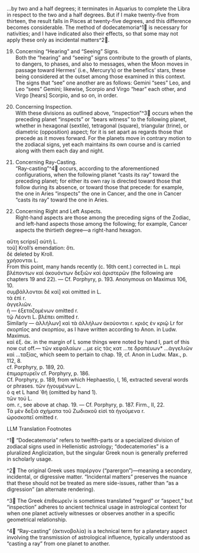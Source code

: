 ...by two and a half degrees; it terminates in Aquarius to complete the Libra in respect to the two and a half degrees. But if I make twenty-five from thirteen, the result falls in Pisces at twenty-five degrees, and this difference becomes considerable. The method of dodecatemoria^1🤖 is necessary for nativities; and I have indicated also their effects, so that some may not apply these only as incidental matters^2🤖.

19. Concerning “Hearing” and “Seeing” Signs.  
Both the “hearing” and “seeing” signs contribute to the growth of plants, to dangers, to phases, and also to messages, when the Moon moves in passage toward Hermes’ (i.e., Mercury’s) or the benefics’ stars, these being considered at the outset among those examined in this context. The signs that “see” one another are as follows: Gemini “sees” Leo, and Leo “sees” Gemini; likewise, Scorpio and Virgo “hear” each other, and Virgo [hears] Scorpio, and so on, in order.

20. Concerning Inspection.  
With these divisions as outlined above, “inspection”^3🤖 occurs when the preceding planet “inspects” or “bears witness” to the following planet, whether in hexagonal (sextile), tetragonal (square), triangular (trine), or diametric (opposition) aspect; for it is set apart as regards those that precede as it moves forward. For the planets move in contrary motion to the zodiacal signs, yet each maintains its own course and is carried along with them each day and night.

21. Concerning Ray-Casting.  
“Ray-casting”^4🤖 occurs, according to the aforementioned configurations, when the following planet “casts its ray” toward the preceding planet; for either its own ray is directed toward those that follow during its absence, or toward those that precede: for example, the one in Aries “inspects” the one in Cancer, and the one in Cancer “casts its ray” toward the one in Aries.

22. Concerning Right and Left Aspects.  
Right-hand aspects are those among the preceding signs of the Zodiac, and left-hand aspects those among the following; for example, Cancer aspects the thirtieth degree—a right-hand hexagon.

αὕτη scripsi] αὐτὴ L.  
τοῦ] Kroll’s emendation: ὅτι.  
δὲ deleted by Kroll.  
χρήσονται L.  
From this point, many hands recently (c. 16th cent.) corrected in L. περὶ βλέποντων καὶ ἀκουόντων δεξιῶν καὶ ἀριστερῶν (the following are chapters 19 and 22). — Cf. Porphyry, p. 193. Anonymous on Maximus 106, 10.  
συμβάλλονται δὲ καὶ] καὶ omitted in L.  
τὰ ἐπὶ r.  
ἀγγελιῶν.  
ἡ — ἐξεταζομένων omitted r.  
τῷ Λέοντι L. βλέπει omitted r.  
Similarly — ἀλλήλων] καὶ τὰ ἀλλήλων ἀκούονται r. κριός ἐν κριῷ Lr for σκορπῖος and σκορπίου, as I have written according to Anon. in Ludw. Maximus.  
καὶ ἐξ. ἀκ. in the margin of L some things were noted by hand I, part of this now cut off.— τῶν κεφαλαίων ...με εἰς τὰς κατ ...τε δραπέυων* ...ἀγγελιῶν καὶ ...ταξίας, which seem to pertain to chap. 19, cf. Anon in Ludw. Max., p. 112, 8.  
cf. Porphyry, p. 189, 20.  
ἐπιμαρτυρεῖν cf. Porphyry, p. 186.  
Cf. Porphyry, p. 189, from which Hephaestio, I, 16, extracted several words or phrases. τῶν ἡγουμένων L.  
ὁ q et L hand ᾽θή (omitted by hand 1).  
τῶν τού L.  
om. r., see above at chap. 19. — Cf. Porphyry, p. 187. Firm., II, 22.  
Τὰ μὲν δεξιὰ σχήματα τοῦ Ζωδιακοῦ εἰσὶ τὰ ἡγούμενα r.  
ὡροσκοπεῖ omitted r.


LLM Translation Footnotes

^1🤖 “Dodecatemoria” refers to twelfth-parts or a specialized division of zodiacal signs used in Hellenistic astrology; “dodecatemories” is a pluralized Anglicization, but the singular Greek noun is generally preferred in scholarly usage.

^2🤖 The original Greek uses παρέργον (“parergon”)—meaning a secondary, incidental, or digressive matter. “Incidental matters” preserves the nuance that these should not be treated as mere side-issues, rather than “as a digression” (an alternate rendering).

^3🤖 The Greek ἐπιθεωρεῖν is sometimes translated “regard” or “aspect,” but “inspection” adheres to ancient technical usage in astrological context for when one planet actively witnesses or observes another in a specific geometrical relationship.

^4🤖 “Ray-casting” (ἀκτινοβολία) is a technical term for a planetary aspect involving the transmission of astrological influence, typically understood as “casting a ray” from one planet to another.